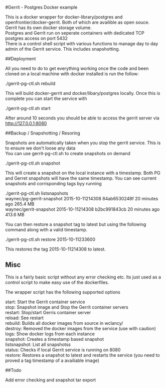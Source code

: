 #Gerrit - Postgres Docker example


This is a docker wrapper for docker-library/postgres and openfrontier/docker-gerrit. Both of which are availible as open souce.</br>
Gerrit has its own docker storage volume. </br>
Postgres and Gerrit run on seperate containers with dedicated TCP postgres access on port 5432</br>
There is a control shell script with various functions to manage day to day admin of the Gerrit service. This includes snapshotting.</br>

##Deployment

All you need to do to get everything working once the code and been cloned on a local machine with docker installed is run the follow:</br>

./gerrit-pg-ctl.sh rebuild</br>

This will build docker-gerrit and docker/libary/postgres locally. Once this is complete you can start the service with</br>

./gerrit-pg-ctl.sh start</br>

After around 10 seconds you should be able to access the gerrit server via http://127.0.0.1:8080</br>
 
##Backup / Snapshotting / Resoring

Snapshots are automatically taken when you stop the gerrit service. This is to ensure we don't loose any data</br>
You can use gerrit-pg-ctl.sh to create snapshots on demand</br>

./gerrit-pg-ctl.sh snapshot</br>

This will create a snapshot on the local instance with a timestamp. Both PG and Gerret snapshots will have the same timestamp. You can see current snapshots and corrisponding tags byy running</br>

./gerrit-pg-ctl.sh listsnapshots</br>
waynec/pg-gerrit-snapshot	2015-10-11214308                 84ab6530248f        20 minutes ago      265.4 MB</br>
waynec/gerrit-snapshot		2015-10-11214308                 b2bc991843cb        20 minutes ago      413.6 MB</br>


You can then restore a snapshot tag to latest but using the following command along with a valid timestamp.</br>

./gerrit-pg-ctl.sh restore 2015-10-11233600</br>

This restores the tag 2015-10-11214308 to latest.</br>


## Misc

This is a fairly basic script without any error checking etc. Its just used as a control script to make easy use of the dockerfiles.

The wrapper script has the following supported options</br>

start: 		Start the Gerrit container service</br>
stop:  		Snapshot image and Stop the Gerrit container servers</br>
restart: 	Stop/start Gerris container server</br>
reload: 	See restart </br>
rebuild: 	Builds all docker images from source in wclancy/</br>
destroy:        Removed the docker images from the service (use with caution) </br>
logs:		Show docker logs from each instance</br>
snapshot: 	Creates a timestamp based snapshot</br>
listsnapshot:	List all snapshotss</br>
status:		Checks if local Gerrit service is running on 8080</br>
restore:        Restores a snapshot to latest and restarts the service (you need to proved a tag timestamp of a availiable image)</br>

##Todo

Add error checking and snapshot tar export 

